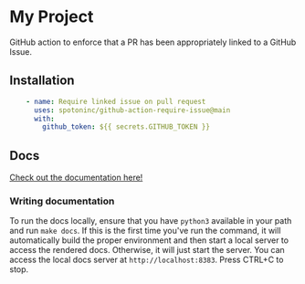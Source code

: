 # My Project

GitHub action to enforce that a PR has been appropriately linked to a GitHub Issue.

## Installation

```yaml
    - name: Require linked issue on pull request
      uses: spotoninc/github-action-require-issue@main
      with:
        github_token: ${{ secrets.GITHUB_TOKEN }}
```

## Docs

[Check out the documentation here!][docs]

### Writing documentation

To run the docs locally, ensure that you have `python3` available in your path and
run `make docs`.
If this is the first time you've run the command, it will automatically build
the proper environment and then start a local server to access the rendered docs.
Otherwise, it will just start the server.
You can access the local docs server at `http://localhost:8383`. Press CTRL+C to stop.

[docs]: https://spotoninc.github.io/github-action-require-issue

